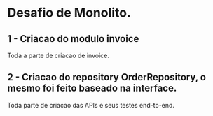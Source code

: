 # Desafio de Monolito.

## 1 - Criacao do modulo invoice
Toda a parte de criacao de invoice.

## 2 - Criacao do repository OrderRepository, o mesmo foi feito baseado na interface.
Toda parte de criacao das APIs e seus testes end-to-end.

